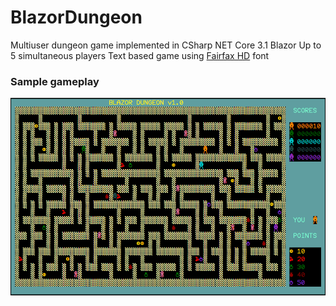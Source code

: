 # BlazorDungeon
Multiuser dungeon game implemented in CSharp NET Core 3.1 Blazor
Up to 5 simultaneous players
Text based game using [Fairfax HD](http://www.kreativekorp.com/software/fonts/fairfaxhd.shtml) font 

### Sample gameplay ###
![Gameplay](./Resources/gameplay.gif)

